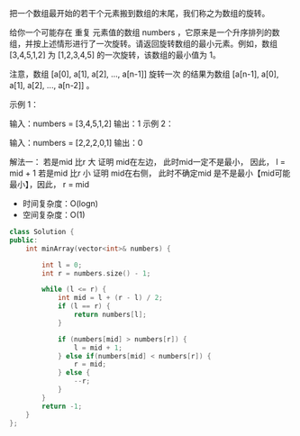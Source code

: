 <!--
 * @Author: huangqianfei
 * @Date: 2023-09-03 19:53:05
 * @LastEditTime: 2023-09-03 20:07:06
 * @Description: 
-->
把一个数组最开始的若干个元素搬到数组的末尾，我们称之为数组的旋转。

给你一个可能存在 重复 元素值的数组 numbers ，它原来是一个升序排列的数组，并按上述情形进行了一次旋转。请返回旋转数组的最小元素。例如，数组 [3,4,5,1,2] 为 [1,2,3,4,5] 的一次旋转，该数组的最小值为 1。  

注意，数组 [a[0], a[1], a[2], ..., a[n-1]] 旋转一次 的结果为数组 [a[n-1], a[0], a[1], a[2], ..., a[n-2]] 。

 

示例 1：

输入：numbers = [3,4,5,1,2]
输出：1
示例 2：

输入：numbers = [2,2,2,0,1]
输出：0


解法一：
若是mid 比r 大 证明 mid在左边， 此时mid一定不是最小， 因此， l = mid + 1
若是mid 比r 小 证明 mid在右侧， 此时不确定mid 是不是最小【mid可能最小】，因此， r = mid

* 时间复杂度：O(logn)
* 空间复杂度：O(1)
```cpp
class Solution {
public:
    int minArray(vector<int>& numbers) {

        int l = 0;
        int r = numbers.size() - 1;

        while (l <= r) {
            int mid = l + (r - l) / 2;
            if (l == r) {
                return numbers[l];
            }

            if (numbers[mid] > numbers[r]) {
                l = mid + 1;
            } else if(numbers[mid] < numbers[r]) {
                r = mid;
            } else {
                --r;
            }
        }
        return -1;
    }
};

```